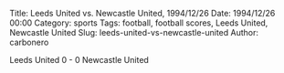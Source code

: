 Title: Leeds United vs. Newcastle United, 1994/12/26
Date: 1994/12/26 00:00
Category: sports
Tags: football, football scores, Leeds United, Newcastle United
Slug: leeds-united-vs-newcastle-united
Author: carbonero


Leeds United 0 - 0 Newcastle United
